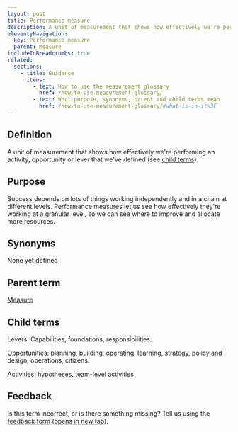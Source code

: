 ```yaml
---
layout: post
title: Performance measure
description: A unit of measurement that shows how effectively we're performing an activity, opportunity or lever that we've defined (see child terms).
eleventyNavigation:
  key: Performance measure
  parent: Measure
includeInBreadcrumbs: true
related:
  sections:
    - title: Guidance
      items:
        - text: How to use the measurement glossary
          href: /how-to-use-measurement-glossary/
        - text: What purpose, synonyms, parent and child terms mean
          href: /how-to-use-measurement-glossary/#what-is-in-it%3F
---
```


## Definition

A unit of measurement that shows how effectively we're performing an activity, opportunity or lever that we've defined (see [child terms](/a-to-z/performance-measure/#child-terms)).

## Purpose

Success depends on lots of things working independently and in a chain at different levels. Performance measures let us see how effectively they're working at a granular level, so we can see where to improve and allocate more resources.

## Synonyms

None yet defined

## Parent term

[Measure](/a-to-z/measure)

## Child terms

Levers: Capabilities, foundations, responsibilities.

Opportunities: planning, building, operating, learning, strategy, policy and design, operations, citizens.

Activities: hypotheses, team-level activities

## Feedback

Is this term incorrect, or is there something missing? Tell us using the <a href="https://forms.office.com/Pages/ResponsePage.aspx?id=DpxP-knna0i8NIr6EGM3VnGGqao7aCRJpUj9ujjADTdUM1JPNkEwRUdJUVpLQjhCMVZVQklDRDVHRC4u" target="_blank" class="govuk-link">feedback form (opens in new tab)</a>.

